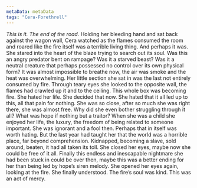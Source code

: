 ```yaml
---
metaData: metaData
tags: "Cera-Forethrell"
---
```


*This is it. The end of the road.*
Holding her bleeding hand and sat back against the wagon wall, Cera watched as the flames consumed the room and roared like the fire itself was a terrible living thing. And perhaps it was. She stared into the heart of the blaze trying to search out its soul. Was this an angry predator bent on rampage? Was it a starved beast? Was it a neutral creature that perhaps possessed no control over its own physical form? 
It was almost impossible to breathe now, the air was smoke and the heat was overwhelming. Her little section she sat in was the last not entirely consumed by fire. Through teary eyes she looked to the opposite wall, the flames had crawled up it and to the ceiling. This whole box was becoming fire.
She hated her life. She decided that now. She hated that it all led up to this, all that pain for nothing. She was so close, after so much she was right there, she was almost free. Why did she even bother struggling through it all? What was hope if nothing but a traitor? When she was a child she enjoyed her life, the luxury, the freedom of being related to someone important. She was ignorant and a fool then. Perhaps that in itself was worth hating. 
But the last year had taught her that the world was a horrible place, far beyond comprehension. Kidnapped, becoming a slave, sold around, beaten, it had all taken its toll. She closed her eyes, maybe now she could be free of it all. Finally this endless and inescapable nightmare she had been stuck in could be over then, maybe this was a better ending for her than being led by hope’s siren melody. She opened her eyes again, looking at the fire. She finally understood. 
The fire’s soul was kind. This was an act of mercy.